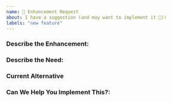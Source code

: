 ```yaml
---
name: 🚀 Enhancement Request
about: I have a suggestion (and may want to implement it 🙂)!
labels: "new feature"
---
```


### Describe the Enhancement:
<!---  What you are trying to achieve that you can't? -->

### Describe the Need:
<!---  What kind of user do you believe would utilize this enhancement, and how many users might want this functionality -->

### Current Alternative
<!--- Is there a current alternative that you can utilize to workaround the lack of this enhancement -->

### Can We Help You Implement This?:
<!---  The best way to ensure your enhancement is built is to help implement the enhancement yourself. If you're interested in helping out we'd love to give you a hand to make this possible. Let us know if there's something you need. -->

